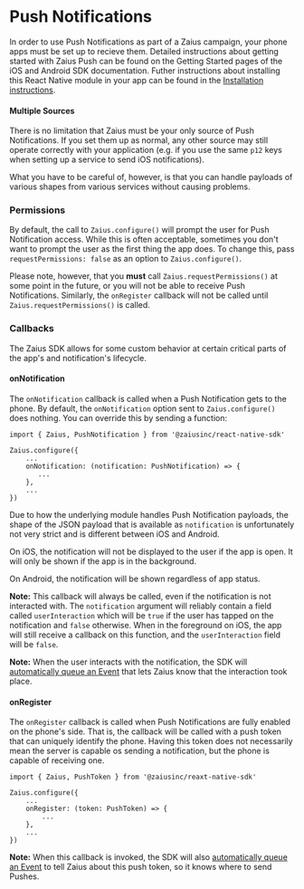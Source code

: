 # Push Notifications

In order to use Push Notifications as part of a Zaius campaign, your phone apps must be set up to recieve them. Detailed instructions about getting started with Zaius Push can be found on the Getting Started pages of the iOS and Android SDK documentation. Futher instructions about installing this React Native module in your app can be found in the [Installation instructions](../installation.md).

#### Multiple Sources

There is no limitation that Zaius must be your only source of Push Notifications. If you set them up as normal, any other source may still operate correctly with your application \(e.g. if you use the same `p12` keys when setting up a service to send iOS notifications\).

What you have to be careful of, however, is that you can handle payloads of various shapes from various services without causing problems.

### Permissions

By default, the call to `Zaius.configure()` will prompt the user for Push Notification access. While this is often acceptable, sometimes you don't want to prompt the user as the first thing the app does. To change this, pass `requestPermissions: false` as an option to `Zaius.configure()`.

Please note, however, that you **must** call `Zaius.requestPermissions()` at some point in the future, or you will not be able to receive Push Notifications. Similarly, the `onRegister` callback will not be called until `Zaius.requestPermissions()` is called.

### Callbacks

The Zaius SDK allows for some custom behavior at certain critical parts of the app's and notification's lifecycle.

#### onNotification

The `onNotification` callback is called when a Push Notification gets to the phone. By default, the `onNotification` option sent to `Zaius.configure()` does nothing. You can override this by sending a function:

```text
import { Zaius, PushNotification } from '@zaiusinc/react-native-sdk'

Zaius.configure({
    ...
    onNotification: (notification: PushNotification) => {
       ...
    },
    ...
})
```

Due to how the underlying module handles Push Notification payloads, the shape of the JSON payload that is available as `notification` is unfortunately not very strict and is different between iOS and Android.

On iOS, the notification will not be displayed to the user if the app is open. It will only be shown if the app is in the background. 

On Android, the notification will be shown regardless of app status.

**Note:** This callback will always be called, even if the notification is not interacted with. The `notification` argument will reliably contain a field called `userInteraction` which will be `true` if the user has tapped on the notification and `false` otherwise. When in the foreground on iOS, the app will still receive a callback on this function, and the `userInteraction` field will be `false`.

**Note:** When the user interacts with the notification, the SDK will [automatically queue an Event](../analytics/events.md#automatic-events) that lets Zaius know that the interaction took place.

#### onRegister

The `onRegister` callback is called when Push Notifications are fully enabled on the phone's side. That is, the callback will be called with a push token that can uniquely identify the phone. Having this token does not necessarily mean the server is capable os sending a notification, but the phone is capable of receiving one.

```text
import { Zaius, PushToken } from '@zaiusinc/reaxt-native-sdk'

Zaius.configure({
    ...
    onRegister: (token: PushToken) => {
        ...
    },
    ...
})
```

**Note:** When this callback is invoked, the SDK will also [automatically queue an Event](../analytics/events.md#automatic-events) to tell Zaius about this push token, so it knows where to send Pushes.

